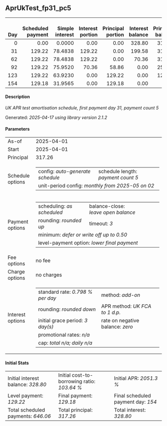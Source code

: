 <h2>AprUkTest_fp31_pc5</h2>
<table>
    <thead style="vertical-align: bottom;">
        <th style="text-align: right;">Day</th>
        <th style="text-align: right;">Scheduled payment</th>
        <th style="text-align: right;">Simple interest</th>
        <th style="text-align: right;">Interest portion</th>
        <th style="text-align: right;">Principal portion</th>
        <th style="text-align: right;">Interest balance</th>
        <th style="text-align: right;">Principal balance</th>
        <th style="text-align: right;">Total simple interest</th>
        <th style="text-align: right;">Total interest</th>
        <th style="text-align: right;">Total principal</th>
    </thead>
    <tr style="text-align: right;">
        <td class="ci00">0</td>
        <td class="ci01" style="white-space: nowrap;">0.00</td>
        <td class="ci02">0.0000</td>
        <td class="ci03">0.00</td>
        <td class="ci04">0.00</td>
        <td class="ci05">328.80</td>
        <td class="ci06">317.26</td>
        <td class="ci07">0.0000</td>
        <td class="ci08">0.00</td>
        <td class="ci09">0.00</td>
    </tr>
    <tr style="text-align: right;">
        <td class="ci00">31</td>
        <td class="ci01" style="white-space: nowrap;">129.22</td>
        <td class="ci02">78.4838</td>
        <td class="ci03">129.22</td>
        <td class="ci04">0.00</td>
        <td class="ci05">199.58</td>
        <td class="ci06">317.26</td>
        <td class="ci07">78.4838</td>
        <td class="ci08">129.22</td>
        <td class="ci09">0.00</td>
    </tr>
    <tr style="text-align: right;">
        <td class="ci00">62</td>
        <td class="ci01" style="white-space: nowrap;">129.22</td>
        <td class="ci02">78.4838</td>
        <td class="ci03">129.22</td>
        <td class="ci04">0.00</td>
        <td class="ci05">70.36</td>
        <td class="ci06">317.26</td>
        <td class="ci07">156.9676</td>
        <td class="ci08">258.44</td>
        <td class="ci09">0.00</td>
    </tr>
    <tr style="text-align: right;">
        <td class="ci00">92</td>
        <td class="ci01" style="white-space: nowrap;">129.22</td>
        <td class="ci02">75.9520</td>
        <td class="ci03">70.36</td>
        <td class="ci04">58.86</td>
        <td class="ci05">0.00</td>
        <td class="ci06">258.40</td>
        <td class="ci07">232.9196</td>
        <td class="ci08">328.80</td>
        <td class="ci09">58.86</td>
    </tr>
    <tr style="text-align: right;">
        <td class="ci00">123</td>
        <td class="ci01" style="white-space: nowrap;">129.22</td>
        <td class="ci02">63.9230</td>
        <td class="ci03">0.00</td>
        <td class="ci04">129.22</td>
        <td class="ci05">0.00</td>
        <td class="ci06">129.18</td>
        <td class="ci07">296.8426</td>
        <td class="ci08">328.80</td>
        <td class="ci09">188.08</td>
    </tr>
    <tr style="text-align: right;">
        <td class="ci00">154</td>
        <td class="ci01" style="white-space: nowrap;">129.18</td>
        <td class="ci02">31.9565</td>
        <td class="ci03">0.00</td>
        <td class="ci04">129.18</td>
        <td class="ci05">0.00</td>
        <td class="ci06">0.00</td>
        <td class="ci07">328.7991</td>
        <td class="ci08">328.80</td>
        <td class="ci09">317.26</td>
    </tr>
</table>
<h4>Description</h4>
<p><i>UK APR test amortisation schedule, first payment day 31, payment count 5</i></p>
<p>Generated: <i>2025-04-17 using library version 2.1.2</i></p>
<h4>Parameters</h4>
<table>
    <tr>
        <td>As-of</td>
        <td>2025-04-01</td>
    </tr>
    <tr>
        <td>Start</td>
        <td>2025-04-01</td>
    </tr>
    <tr>
        <td>Principal</td>
        <td>317.26</td>
    </tr>
    <tr>
        <td>Schedule options</td>
        <td>
            <table>
                <tr>
                    <td>config: <i>auto-generate schedule</i></td>
                    <td>schedule length: <i><i>payment count</i> 5</i></td>
                </tr>
                <tr>
                    <td colspan="2" style="white-space: nowrap;">unit-period config: <i>monthly from 2025-05 on 02</i></td>
                </tr>
            </table>
        </td>
    </tr>
    <tr>
        <td>Payment options</td>
        <td>
            <table>
                <tr>
                    <td>scheduling: <i>as scheduled</i></td>
                    <td>balance-close: <i>leave&nbsp;open&nbsp;balance</i></td>
                </tr>
                <tr>
                    <td>rounding: <i>rounded up</i></td>
                    <td>timeout: <i>3</i></td>
                </tr>
                <tr>
                    <td colspan='2'>minimum: <i>defer&nbsp;or&nbsp;write&nbsp;off&nbsp;up&nbsp;to&nbsp;0.50</i></td>
                </tr>
                <tr>
                    <td colspan='2'>level-payment option: <i>lower&nbsp;final&nbsp;payment</i></td>
                </tr>
            </table>
        </td>
    </tr>
    <tr>
        <td>Fee options</td>
        <td>no fee
        </td>
    </tr>
    <tr>
        <td>Charge options</td>
        <td>no charges
        </td>
    </tr>
    <tr>
        <td>Interest options</td>
        <td>
            <table>
                <tr>
                    <td>standard rate: <i>0.798 % per day</i></td>
                    <td>method: <i>add-on</i></td>
                </tr>
                <tr>
                    <td>rounding: <i>rounded down</i></td>
                    <td>APR method: <i>UK FCA to 1 d.p.</i></td>
                </tr>
                <tr>
                    <td>initial grace period: <i>3 day(s)</i></td>
                    <td>rate on negative balance: <i>zero</i></td>
                </tr>
                <tr>
                    <td colspan="2">promotional rates: <i><i>n/a</i></i></td>
                </tr>
                <tr>
                    <td colspan="2">cap: <i>total <i>n/a</i>; daily <i>n/a</i></td>
                </tr>
            </table>
        </td>
    </tr>
</table>
<h4>Initial Stats</h4>
<table>
    <tr>
        <td>Initial interest balance: <i>328.80</i></td>
        <td>Initial cost-to-borrowing ratio: <i>103.64 %</i></td>
        <td>Initial APR: <i>2051.3 %</i></td>
    </tr>
    <tr>
        <td>Level payment: <i>129.22</i></td>
        <td>Final payment: <i>129.18</i></td>
        <td>Final scheduled payment day: <i>154</i></td>
    </tr>
    <tr>
        <td>Total scheduled payments: <i>646.06</i></td>
        <td>Total principal: <i>317.26</i></td>
        <td>Total interest: <i>328.80</i></td>
    </tr>
</table>
